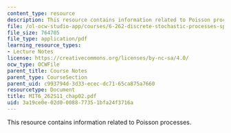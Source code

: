 ```yaml
---
content_type: resource
description: This resource contains information related to Poisson processes.
file: /ol-ocw-studio-app/courses/6-262-discrete-stochastic-processes-spring-2011/3a19ce0e02d0008877351bfa24f3716a_MIT6_262S11_chap02.pdf
file_size: 764705
file_type: application/pdf
learning_resource_types:
- Lecture Notes
license: https://creativecommons.org/licenses/by-nc-sa/4.0/
ocw_type: OCWFile
parent_title: Course Notes
parent_type: CourseSection
parent_uid: c993794d-3d33-ecec-dc71-65ca875a7660
resourcetype: Document
title: MIT6_262S11_chap02.pdf
uid: 3a19ce0e-02d0-0088-7735-1bfa24f3716a
---
```

This resource contains information related to Poisson processes.